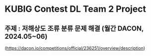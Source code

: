 # KUBIG Contest DL Team 2 Project

## 주제 : 저해상도 조류 분류 문제 해결 (월간 DACON, 2024.05~06)
(https://dacon.io/competitions/official/236251/overview/description)
